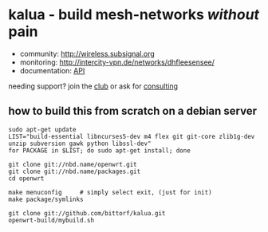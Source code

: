 kalua - build mesh-networks _without_ pain
==========================================

* community: http://wireless.subsignal.org
* monitoring: http://intercity-vpn.de/networks/dhfleesensee/
* documentation: [API](http://wireless.subsignal.org/index.php?title=Firmware-Dokumentation_API)

needing support?
join the [club](http://blog.maschinenraum.tk/) or ask for [consulting](http://bittorf-wireless.de)


how to build this from scratch on a debian server
-------------------------------------------------

	sudo apt-get update
	LIST="build-essential libncurses5-dev m4 flex git git-core zlib1g-dev unzip subversion gawk python libssl-dev"
	for PACKAGE in $LIST; do sudo apt-get install; done
	
	git clone git://nbd.name/openwrt.git
	git clone git://nbd.name/packages.git
	cd openwrt
	
	make menuconfig		# simply select exit, (just for init)
	make package/symlinks
	
	git clone git://github.com/bittorf/kalua.git
	openwrt-build/mybuild.sh
	

